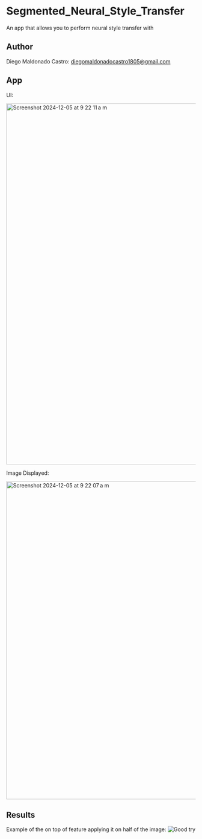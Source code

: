 # Segmented_Neural_Style_Transfer
An app that allows you to perform neural style transfer with
## Author
Diego Maldonado Castro: diegomaldonadocastro1805@gmail.com

## App


UI:

<img width="956" alt="Screenshot 2024-12-05 at 9 22 11 a m" src="https://github.com/user-attachments/assets/1e8f8d79-0a88-46a2-aaa3-6ef66665bca9">


Image Displayed:

<img width="842" alt="Screenshot 2024-12-05 at 9 22 07 a m" src="https://github.com/user-attachments/assets/6c8c6eed-baca-4dbe-8432-e21754490c61">


## Results
Example of the on top of feature applying it on half of the image:
![Good try](https://github.com/user-attachments/assets/df4e745e-72d0-4547-9a74-9f85eb3e1f38)


